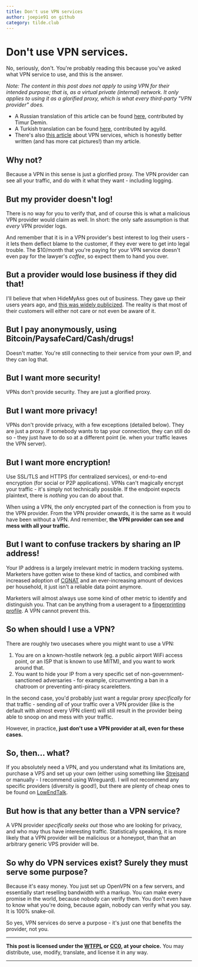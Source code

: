 ```yaml
---
title: Don't use VPN services
author: joepie91 on github
category: tilde.club
---
```


# Don't use VPN services.

No, seriously, don't. You're probably reading this because you've asked what VPN service to use, and this is the answer.

*Note: The content in this post does not apply to using VPN for their intended purpose; that is, as a virtual private (internal) network. It only applies to using it as a glorified proxy, which is what every third-party "VPN provider" does.*

- A Russian translation of this article can be found [here](https://tdemin.github.io/posts/2017-08-13-dont-use-vpn-services_ru), contributed by Timur Demin.
- A Turkish translation can be found [here](https://write.as/nwz9t04yfjwlv0yj.md), contributed by agyild.
- There's also [this article](https://schub.io/blog/2019/04/08/very-precarious-narrative.html) about VPN services, which is honestly better written (and has more cat pictures!) than my article.

## Why not?

Because a VPN in this sense is just a glorified proxy. The VPN provider can see all your traffic, and do with it what they want - including logging.

## But my provider doesn't log!

There is no way for you to verify that, and of course this is what a malicious VPN provider would claim as well. In short: the only safe assumption is that *every* VPN provider logs.

And remember that it is in a VPN provider's best interest to log their users - it lets them deflect blame to the customer, if they ever were to get into legal trouble. The $10/month that you're paying for your VPN service doesn't even pay for the lawyer's *coffee*, so expect them to hand you over.

## But a provider would lose business if they did that!

I'll believe that when HideMyAss goes out of business. They gave up their users years ago, and [this was widely publicized](http://www.theregister.co.uk/2011/09/26/hidemyass_lulzsec_controversy/). The reality is that most of their customers will either not care or not even be aware of it.

## But I pay anonymously, using Bitcoin/PaysafeCard/Cash/drugs!

Doesn't matter. You're still connecting to their service from your own IP, and they can log that.

## But I want more security!

VPNs don't provide security. They are just a glorified proxy.

## But I want more privacy!

VPNs don't provide privacy, with a few exceptions (detailed below). They are just a proxy. If somebody wants to tap your connection, they can still do so - they just have to do so at a different point (ie. when your traffic leaves the VPN server).

## But I want more encryption!

Use SSL/TLS and HTTPS (for centralized services), or end-to-end encryption (for social or P2P applications). VPNs can't magically encrypt your traffic - it's simply not technically possible. If the endpoint expects plaintext, there is *nothing* you can do about that.

When using a VPN, the *only* encrypted part of the connection is from you to the VPN provider. From the VPN provider onwards, it is the same as it would have been without a VPN. And remember, __the VPN provider can see and mess with all your traffic.__

## But I want to confuse trackers by sharing an IP address!

Your IP address is a largely irrelevant metric in modern tracking systems. Marketers have gotten wise to these kind of tactics, and combined with increased adoption of [CGNAT](https://en.wikipedia.org/wiki/Carrier-grade_NAT) and an ever-increasing amount of devices per household, it just isn't a reliable data point anymore.

Marketers will almost always use some kind of other metric to identify and distinguish you. That can be anything from a useragent to a [fingerprinting profile](https://panopticlick.eff.org/). A VPN cannot prevent this.

## So when should I use a VPN?

There are roughly two usecases where you might want to use a VPN:

1. You are on a known-hostile network (eg. a public airport WiFi access point, or an ISP that is known to use MITM), and you want to work around that.
2. You want to hide your IP from a very specific set of non-government-sanctioned adversaries - for example, circumventing a ban in a chatroom or preventing anti-piracy scareletters.

In the second case, you'd probably just want a regular proxy *specifically* for that traffic - sending *all* of your traffic over a VPN provider (like is the default with almost every VPN client) will still result in the provider being able to snoop on and mess with your traffic.

However, in practice, __just don't use a VPN provider at all, even for these cases.__

## So, then... what?

If you absolutely need a VPN, and you understand what its limitations are, purchase a VPS and set up your own (either using something like [Streisand](https://github.com/StreisandEffect/streisand) or manually - I recommend using Wireguard). I will not recommend any specific providers (diversity is good!), but there are plenty of cheap ones to be found on [LowEndTalk](https://www.lowendtalk.com/categories/offers).

## But how is that any better than a VPN service?

A VPN provider *specifically seeks out* those who are looking for privacy, and who may thus have interesting traffic. Statistically speaking, it is more likely that a VPN provider will be malicious or a honeypot, than that an arbitrary generic VPS provider will be.

## So why do VPN services exist? Surely they must serve some purpose?

Because it's easy money. You just set up OpenVPN on a few servers, and essentially start reselling bandwidth with a markup. You can make every promise in the world, because nobody can verify them. You don't even have to know what you're doing, because again, nobody can verify what you say. It is 100% snake-oil.

So yes, VPN services do serve a purpose - it's just one that benefits the provider, not you.

----

__This post is licensed under the [WTFPL](http://cryto.net/~joepie91/blog/LICENSE.txt) or [CC0](https://creativecommons.org/publicdomain/zero/1.0/), at your choice.__ You may distribute, use, modify, translate, and license it in any way. 

----
